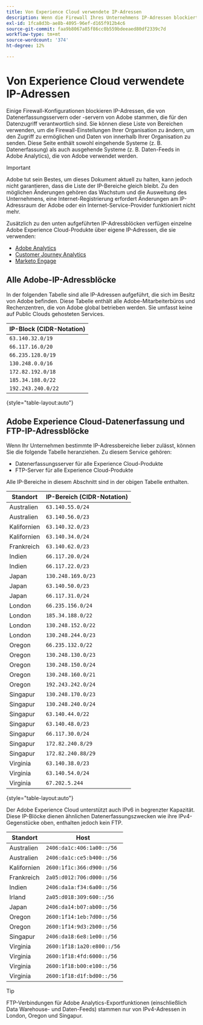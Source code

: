 ```yaml
---
title: Von Experience Cloud verwendete IP-Adressen
description: Wenn die Firewall Ihres Unternehmens IP-Adressen blockiert, die von Adobe stammen, verwenden Sie diese Liste, um Ihre Firewall-Einstellungen zu aktualisieren.
exl-id: 1fca8d3b-ae8b-4095-96ef-d165f912b4c6
source-git-commit: faa9b8067a85f86cc0b559bdeeaed80df2339c7d
workflow-type: tm+mt
source-wordcount: '374'
ht-degree: 12%

---
```


# Von Experience Cloud verwendete IP-Adressen

Einige Firewall-Konfigurationen blockieren IP-Adressen, die von Datenerfassungsservern oder -servern von Adobe stammen, die für den Datenzugriff verantwortlich sind. Sie können diese Liste von Bereichen verwenden, um die Firewall-Einstellungen Ihrer Organisation zu ändern, um den Zugriff zu ermöglichen und Daten von innerhalb Ihrer Organisation zu senden. Diese Seite enthält sowohl eingehende Systeme (z. B. Datenerfassung) als auch ausgehende Systeme (z. B. Daten-Feeds in Adobe Analytics), die von Adobe verwendet werden.

>[!IMPORTANT]
>
>Adobe tut sein Bestes, um dieses Dokument aktuell zu halten, kann jedoch nicht garantieren, dass die Liste der IP-Bereiche gleich bleibt. Zu den möglichen Änderungen gehören das Wachstum und die Ausweitung des Unternehmens, eine Internet-Registrierung erfordert Änderungen am IP-Adressraum der Adobe oder ein Internet-Service-Provider funktioniert nicht mehr.

Zusätzlich zu den unten aufgeführten IP-Adressblöcken verfügen einzelne Adobe Experience Cloud-Produkte über eigene IP-Adressen, die sie verwenden:

* [Adobe Analytics](https://experienceleague.adobe.com/en/docs/analytics/technotes/ip-addresses)
* [Customer Journey Analytics](https://experienceleague.adobe.com/en/docs/analytics-platform/using/technotes/ip-addresses)
* [Marketo Engage](https://experienceleague.adobe.com/en/docs/marketo/using/getting-started/initial-setup/configure-protocols-for-marketo#step-allowlist-marketo-ips)

## Alle Adobe-IP-Adressblöcke

In der folgenden Tabelle sind alle IP-Adressen aufgeführt, die sich im Besitz von Adobe befinden. Diese Tabelle enthält alle Adobe-Mitarbeiterbüros und Rechenzentren, die von Adobe global betrieben werden. Sie umfasst keine auf Public Clouds gehosteten Services.

| IP-Block (CIDR-Notation) |
| --- |
| `63.140.32.0/19` |
| `66.117.16.0/20` |
| `66.235.128.0/19` |
| `130.248.0.0/16` |
| `172.82.192.0/18` |
| `185.34.188.0/22` |
| `192.243.240.0/22` |

{style="table-layout:auto"}

## Adobe Experience Cloud-Datenerfassung und FTP-IP-Adressblöcke

Wenn Ihr Unternehmen bestimmte IP-Adressbereiche lieber zulässt, können Sie die folgende Tabelle heranziehen. Zu diesem Service gehören:

* Datenerfassungsserver für alle Experience Cloud-Produkte
* FTP-Server für alle Experience Cloud-Produkte

Alle IP-Bereiche in diesem Abschnitt sind in der obigen Tabelle enthalten.

| Standort | IP-Bereich (CIDR-Notation) |
| --- | --- |
| Australien | `63.140.55.0/24` |
| Australien | `63.140.56.0/23` |
| Kalifornien | `63.140.32.0/23` |
| Kalifornien | `63.140.34.0/24` |
| Frankreich | `63.140.62.0/23` |
| Indien | `66.117.20.0/24` |
| Indien | `66.117.22.0/23` |
| Japan | `130.248.169.0/23` |
| Japan | `63.140.50.0/23` |
| Japan | `66.117.31.0/24` |
| London | `66.235.156.0/24` |
| London | `185.34.188.0/22` |
| London | `130.248.152.0/22` |
| London | `130.248.244.0/23` |
| Oregon | `66.235.132.0/22` |
| Oregon | `130.248.130.0/23` |
| Oregon | `130.248.150.0/24` |
| Oregon | `130.248.160.0/21` |
| Oregon | `192.243.242.0/24` |
| Singapur | `130.248.170.0/23` |
| Singapur | `130.248.240.0/24` |
| Singapur | `63.140.44.0/22` |
| Singapur | `63.140.48.0/23` |
| Singapur | `66.117.30.0/24` |
| Singapur | `172.82.240.8/29` |
| Singapur | `172.82.240.88/29` |
| Virginia | `63.140.38.0/23` |
| Virginia | `63.140.54.0/24` |
| Virginia | `67.202.5.244` |

{style="table-layout:auto"}

Der Adobe Experience Cloud unterstützt auch IPv6 in begrenzter Kapazität. Diese IP-Blöcke dienen ähnlichen Datenerfassungszwecken wie ihre IPv4-Gegenstücke oben, enthalten jedoch kein FTP.

| Standort | Host |
| --- | --- |
| Australien | `2406:da1c:406:1a00::/56` |
| Australien | `2406:da1c:ce5:b400::/56` |
| Kalifornien | `2600:1f1c:366:d900::/56` |
| Frankreich | `2a05:d012:706:d000::/56` |
| Indien | `2406:da1a:f34:6a00::/56` |
| Irland | `2a05:d018:309:600::/56` |
| Japan | `2406:da14:b07:ab00::/56` |
| Oregon | `2600:1f14:1eb:7d00::/56` |
| Oregon | `2600:1f14:9d3:2b00::/56` |
| Singapur | `2406:da18:6e8:1e00::/56` |
| Virginia | `2600:1f18:1a20:e800::/56` |
| Virginia | `2600:1f18:4fd:6000::/56` |
| Virginia | `2600:1f18:b00:e100::/56` |
| Virginia | `2600:1f18:d1f:bd00::/56` |

>[!TIP]
>
>FTP-Verbindungen für Adobe Analytics-Exportfunktionen (einschließlich Data Warehouse- und Daten-Feeds) stammen nur von IPv4-Adressen in London, Oregon und Singapur.
